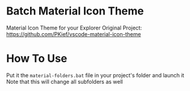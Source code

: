 # Batch Material Icon Theme
 Material Icon Theme for your Explorer
 Original Project: https://github.com/PKief/vscode-material-icon-theme
# How To Use
 Put it the `material-folders.bat` file in your project's folder and launch it
 Note that this will change all subfolders as well